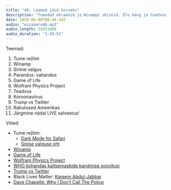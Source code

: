 ```yaml
---
title: "46: Laamad jäid terveks"
description: "Tumedad ekraanid ja Winampi skinnid. Elu mäng ja teadvus. Viirus ja maskid. Trump ja Twitter. Rahutused."
date: 2020-06-08T00:44:34Z
audio: "eisaaaru46.mp3"
audio_length: 34551860
audio_duration: "1:10:51"
---
```

Teemad:

  1. Tume režiim
  2. Winamp
  3. Sinine valgus
  4. Parandus: vabandus
  5. Game of Life
  6. Wolfram Physics Project
  7. Teadvus
  8. Koroonaviirus
  9. Trump vs Twitter
  10. Rahutused Ameerikas
  11. Järgmine nädal LIVE salvestus!

Viited:

*   Tume režiim:
    *   [Dark Mode for Safari](https://alexdenk.eu/mywork/darkmode.html)
    *   [Sinise valguse oht](https://en.wikipedia.org/wiki/Effects_of_blue_light_technology#On_eye_health)
*   [Winamp](http://www.winamp.com)
*   [Game of Life](https://en.wikipedia.org/wiki/Conway%27s_Game_of_Life)
*   [Wolfram Physics Project](https://en.wikipedia.org/wiki/Wolfram_Physics_Project)
*   [WHO kohandas kaitsemaskide kandmise soovitusi](https://www.err.ee/1099014/who-julgustab-viiruspiirkondades-rohkem-maske-kandma)
*   [Trump vs Twitter](https://www.theverge.com/21275532/trump-twitter-social-media-tweets)
*   Black Lives Matter: [Kareem Abdul-Jabbar](https://www.latimes.com/opinion/story/2020-05-30/dont-understand-the-protests-what-youre-seeing-is-people-pushed-to-the-edge)
*   [Dave Chapelle: Why I Don’t Call The Police](https://www.youtube.com/watch?v=ZGRIXvhTh0w)
